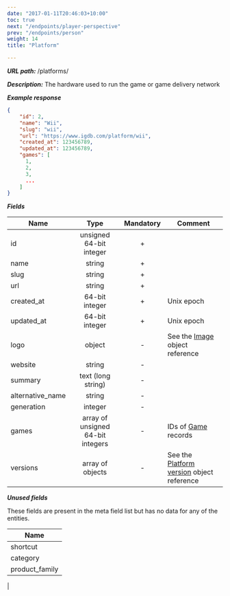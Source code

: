 ```yaml
---
date: "2017-01-11T20:46:03+10:00"
toc: true
next: "/endpoints/player-perspective"
prev: "/endpoints/person"
weight: 14
title: "Platform"

---
```


***URL path:*** /platforms/

***Description:*** The hardware used to run the game or game delivery network

***Example response***

```json
{
    "id": 2,
    "name": "Wii",
    "slug": "wii",
    "url": "https://www.igdb.com/platform/wii",
    "created_at": 123456789,
    "updated_at": 123456789,
    "games": [
      1,
      2,
      3,
      ...
    ]
}
```

***Fields***

| Name             | Type                              | Mandatory | Comment |
| ---------------- |:---------------------------------:|:---------:| ------- |
| id               | unsigned 64-bit integer           |     +     ||
| name             | string                            |     +     ||
| slug             | string                            |     +     ||
| url              | string                            |     +     ||
| created_at       | 64-bit integer                    |     +     | Unix epoch |
| updated_at       | 64-bit integer                    |     +     | Unix epoch |
| logo             | object                            |     -     | See the [Image](../../misc-objects/image) object reference |
| website          | string                            |     -     ||
| summary          | text (long string)                |     -     ||
| alternative_name | string                            |     -     ||
| generation       | integer                           |     -     ||
| games            | array of unsigned 64-bit integers |     -     | IDs of [Game](../game) records |
| versions         | array of objects                  |     -     | See the [Platform version](../../misc-objects/platform-version) object reference |

***Unused fields***

These fields are present in the meta field list but has no data for any of the entities.

| Name |
| ---- |
| shortcut |
| category |
| product_family 
|
